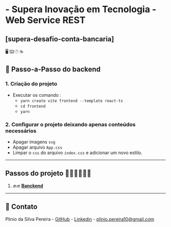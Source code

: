 # - Supera Inovação em Tecnologia - Web Service REST


## [supera-desafio-conta-bancaria]

:desktop_computer: :keyboard: :computer_mouse: :coffee:

## 👣 Passo-a-Passo do backend

### 1. Criação do projeto 

- Executar os comando : 
  - `yarn create vite frontend --template react-ts` 
  - `cd frontend`
  - `yarn`

### 2. Configurar o projeto deixando apenas conteúdos necessários

- Apagar imagens `svg`
- Apagar arquivo `App.css`
- Limpar o `css` do arquivo `index.css` e adicionar um novo estilo.

***


## Passos do projeto :walking_man::walking_man::walking_man:

1. :back::end:  [**Banckend**](https://github.com/pliniopereira10/supera-desafio-conta-bancaria/tree/main/backend)

***

## :email: Contato

Plinio da Silva Pereira - [GitHub](https://github.com/pliniopereira10) - [Linkedin](https://www.linkedin.com/in/pliniopereira10/) - plinio.pereira10@gmail.com